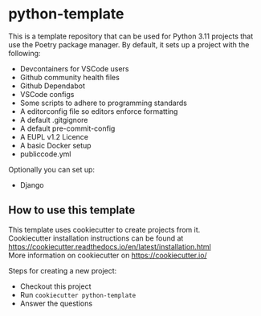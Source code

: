 # python-template
This is a template repository that can be used for Python 3.11 projects that use the Poetry package manager.
By default, it sets up a project with the following:

* Devcontainers for VSCode users
* Github community health files
* Github Dependabot
* VSCode configs
* Some scripts to adhere to programming standards
* A editorconfig file so editors enforce formatting
* A default .gitgignore
* A default pre-commit-config
* A EUPL v1.2 Licence
* A basic Docker setup
* publiccode.yml

Optionally you can set up:

* Django

## How to use this template
This template uses cookiecutter to create projects from it.  
Cookiecutter installation instructions can be found at https://cookiecutter.readthedocs.io/en/latest/installation.html  
More information on cookiecutter on https://cookiecutter.io/

Steps for creating a new project: 
* Checkout this project
* Run ```cookiecutter python-template```
* Answer the questions
